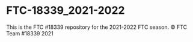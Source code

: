 # FTC-18339_2021-2022
This is the FTC #18339 repository for the 2021-2022 FTC season. © FTC Team #18339 2021
